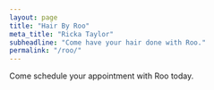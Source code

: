 ```yaml
---
layout: page
title: "Hair By Roo"
meta_title: "Ricka Taylor"
subheadline: "Come have your hair done with Roo."
permalink: "/roo/"
---
```

<p> Come schedule your appointment with Roo today. </p>